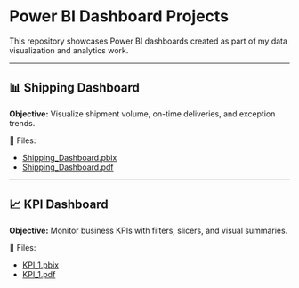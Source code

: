 # Power BI Dashboard Projects

This repository showcases Power BI dashboards created as part of my data visualization and analytics work.

---

## 📊 Shipping Dashboard

**Objective:** Visualize shipment volume, on-time deliveries, and exception trends.

📁 Files:
- [Shipping_Dashboard.pbix](./Shipping_Dashboard.pbix)
- [Shipping_Dashboard.pdf](./Shipping_Dashboard.pdf)

---

## 📈 KPI Dashboard

**Objective:** Monitor business KPIs with filters, slicers, and visual summaries.

📁 Files:
- [KPI_1.pbix](./KPI_1.pbix)
- [KPI_1.pdf](./KPI_1.pdf)

